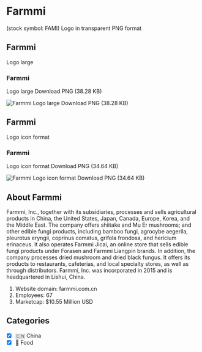 # Farmmi
 (stock symbol: FAMI) Logo in transparent PNG format

## Farmmi
 Logo large

### Farmmi
 Logo large Download PNG (38.28 KB)

![Farmmi
 Logo large Download PNG (38.28 KB)](/img/orig/FAMI_BIG-a2160ed0.png)

## Farmmi
 Logo icon format

### Farmmi
 Logo icon format Download PNG (34.64 KB)

![Farmmi
 Logo icon format Download PNG (34.64 KB)](/img/orig/FAMI-5bc9bcbe.png)

## About Farmmi


Farmmi, Inc., together with its subsidiaries, processes and sells agricultural products in China, the United States, Japan, Canada, Europe, Korea, and the Middle East. The company offers shiitake and Mu Er mushrooms; and other edible fungi products, including bamboo fungi, agrocybe aegerila, pleurotus eryngii, coprinus comatus, grifola frondosa, and hericium erinaceus. It also operates Farmmi Jicai, an online store that sells edible fungi products under Forasen and Farmmi Liangpin brands. In addition, the company processes dried mushroom and dried black fungus. It offers its products to restaurants, cafeterias, and local specialty stores, as well as through distributors. Farmmi, Inc. was incorporated in 2015 and is headquartered in Lishui, China.

1. Website domain: farmmi.com.cn
2. Employees: 67
3. Marketcap: $10.55 Million USD


## Categories
- [x] 🇨🇳 China
- [x] 🍴 Food
